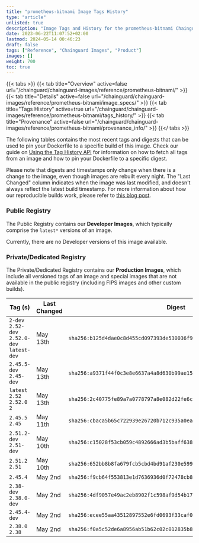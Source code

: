 ```yaml
---
title: "prometheus-bitnami Image Tags History"
type: "article"
unlisted: true
description: "Image Tags and History for the prometheus-bitnami Chainguard Image"
date: 2023-06-22T11:07:52+02:00
lastmod: 2024-05-14 00:46:23
draft: false
tags: ["Reference", "Chainguard Images", "Product"]
images: []
weight: 700
toc: true
---
```


{{< tabs >}}
{{< tab title="Overview" active=false url="/chainguard/chainguard-images/reference/prometheus-bitnami/" >}}
{{< tab title="Details" active=false url="/chainguard/chainguard-images/reference/prometheus-bitnami/image_specs/" >}}
{{< tab title="Tags History" active=true url="/chainguard/chainguard-images/reference/prometheus-bitnami/tags_history/" >}}
{{< tab title="Provenance" active=false url="/chainguard/chainguard-images/reference/prometheus-bitnami/provenance_info/" >}}
{{</ tabs >}}

The following tables contains the most recent tags and digests that can be used to pin your Dockerfile to a specific build of this image. Check our guide on [Using the Tag History API](/chainguard/chainguard-images/using-the-tag-history-api/) for information on how to fetch all tags from an image and how to pin your Dockerfile to a specific digest.

Please note that digests and timestamps only change when there is a change to the image, even though images are rebuilt every night. The "Last Changed" column indicates when the image was last modified, and doesn't always reflect the latest build timestamp. For more information about how our reproducible builds work, please refer to [this blog post](https://www.chainguard.dev/unchained/reproducing-chainguards-reproducible-image-builds).

### Public Registry
The Public Registry contains our **Developer Images**, which typically comprise the `latest*` versions of an image.

Currently, there are no Developer versions of this image available.

### Private/Dedicated Registry
The Private/Dedicated Registry contains our **Production Images**, which include all versioned tags of an image and special images that are not available in the public registry (including FIPS images and other custom builds).

| Tag (s)                                       | Last Changed | Digest                                                                    |
|-----------------------------------------------|--------------|---------------------------------------------------------------------------|
|  `2-dev` `2.52-dev` `2.52.0-dev` `latest-dev` | May 13th     | `sha256:b125d4dae0c8d455cd097393de530036f94c90b81b3b9cb6a4fc15140b73a164` |
|  `2.45.5-dev` `2.45-dev`                      | May 13th     | `sha256:a9371f44f0c3e8e6637a4a8d630b99ae15bad2b689e95ee3055d674fb15eb759` |
|  `latest` `2.52` `2.52.0` `2`                 | May 13th     | `sha256:2c40775fe89a7a0778797a8e082d22fe6c4953c735601dd0e924f28d2f6d0ca9` |
|  `2.45.5` `2.45`                              | May 11th     | `sha256:cbaca5b65c722939e26720b712c935a0eae08ee17d924fb35d9be4f1dea72507` |
|  `2.51.2-dev` `2.51-dev`                      | May 10th     | `sha256:c15028f53cb059c4892666ad3b5baff6383959b0d7b8421549f480a37a88b0c9` |
|  `2.51.2` `2.51`                              | May 10th     | `sha256:652bb8b8fa679fcb5cbd4bd91af230e5998a5db01f68a05a4dd275ec2fa06fca` |
|  `2.45.4`                                     | May 2nd      | `sha256:f9cb64f553813e1d7636936d0f72478cb8f9c38b8fa584f1c2a65b8ce75ae759` |
|  `2.38-dev` `2.38.0-dev`                      | May 2nd      | `sha256:4df9057e49ac2eb8902f1c598af9d54b1762a8792b2f9ad74ce0ac17473a86e6` |
|  `2.45.4-dev`                                 | May 2nd      | `sha256:ecee55aa43512897552e6fd0693f33caf04ac41e472a7e9f3be5b80777cccbb7` |
|  `2.38.0` `2.38`                              | May 2nd      | `sha256:f0a5c52de6a8956ab51b62c02c012835b87b5c787407be5de624687bb2603662` |

